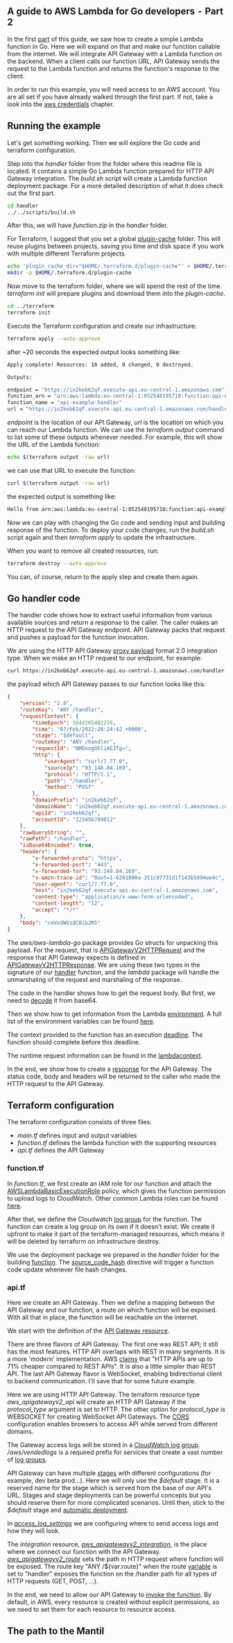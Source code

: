 ## A guide to AWS Lambda for Go developers  -  Part 2

In the first [part](https://github.com/mantil-io/go-lambda-examples/tree/master/guide) of this guide, we saw how to create a simple Lambda function in Go. Here we will expand on that and make our function callable from the internet. We will integrate API Gateway with a Lambda function on the backend. When a client calls our function URL, API Gateway sends the request to the Lambda function and returns the function's response to the client.

In order to run this example, you will need access to an AWS account. You are all set if you have already walked through the first part. If not, take a look into the [aws credentials](https://github.com/mantil-io/go-lambda-examples/tree/master/guide#aws-credentials) chapter.

<!--
https://github.com/mantil-io/go-lambda-examples/tree/master/guide#view-lambda-function-logs

What is stage
What is integration
What is deployment

opisati kakvi su ovo primjeri

kod je ogoljen do esencije
kod je pripremljen za igranje
za pocetak experimentiranja 
za nekog tko bi htio zagnjuriti ali ne zna od kuda krenuti

radi se o primjerima, ne o clancima
clanak je tu da potkrijepi kod, ali mogao bi ga napisati i kao komentare u kodu

tako da nisam dobar fit onome sto vi zamisljate kao clanak
taj clanak bez koda ne vrijedi nista
on je potpora kodu

da bi pisao o tome moram vec imati nekog iskustva
ne pisaem o temama o kojima nema iskustva
osim u nekim slucajevima kada zelim nauciti, onda si postavljam pitanja sto bi me sve mogli pitati oni kojima to budem objasnjavao
zelim nauciti da bi mogao objasniti drugima

destiliram koncepte i kod dok ne ostane samo no sto je esencijalno 
micem accidental complexiti, zbog projekta, zbog library
-->

## Running the example

Let's get something working. Then we will explore the Go code and terraform configuration. 

Step into the *handler* folder from the folder where this readme file is located. It contains a simple Go Lambda function prepared for HTTP API Gateway integration. The *build.sh* script will create a Lambda function deployment package. For a more detailed description of what it does check out the first part.

``` sh
cd handler
../../scripts/build.sh
```

After this, we will have *function.zip* in the *handler* folder.

For Terraform, I suggest that you set a global [plugin-cache](https://www.terraform.io/cli/config/config-file#provider-plugin-cache) folder. This will reuse plugins between projects, saving you time and disk space if you work with multiple different Terraform projects.
``` sh
echo 'plugin_cache_dir="$HOME/.terraform.d/plugin-cache"' > $HOME/.terraformrc
mkdir -p $HOME/.terraform.d/plugin-cache
```

Now move to the terraform folder, where we will spend the rest of the time. *terraform init* will prepare plugins and download them into the *plugin-cache*.

``` sh
cd ../terraform
terraform init
``` 

Execute the Terraform configuration and create our infrastructure: 
``` sh
terraform apply --auto-approve
```
after ~20 seconds the expected output looks something like:

``` sh
Apply complete! Resources: 10 added, 0 changed, 0 destroyed.

Outputs:

endpoint = "https://in2keb62qf.execute-api.eu-central-1.amazonaws.com"
function_arn = "arn:aws:lambda:eu-central-1:052548195718:function:api-example-handler"
function_name = "api-example-handler"
url = "https://in2keb62qf.execute-api.eu-central-1.amazonaws.com/handler"
```
*endpoint* is the location of our API Gateway, *url* is the location on which you can reach our Lambda function.
We can use the *terraform output* command to list some of these outputs whenever needed. For example, this will show the URL of the Lambda function: 
``` sh
echo $(terraform output -raw url)
```

we can use that URL to execute the function:

``` sh
curl $(terraform output -raw url)
```

the expected output is something like:

``` sh
Hello from arn:aws:lambda:eu-central-1:052548195718:function:api-example-handler
```

Now we can play with changing the Go code and sending input and building response of the function. To deploy your code changes, run the *build.sh* script again and then *terraform apply* to update the infrastructure. 

When you want to remove all created resources, run: 
``` sh
terraform destroy --auto-approve
```
You can, of course, return to the apply step and create them again. 

## Go handler code

The handler code shows how to extract useful information from various available sources and return a response to the caller. The caller makes an HTTP request to the API Gateway endpoint. API Gateway packs that request and pushes a payload for the function invocation.

We are using the HTTP API Gateway [proxy payload](https://docs.aws.amazon.com/apigateway/latest/developerguide/http-api-develop-integrations-lambda.html) format 2.0 integration type. When we make an HTTP request to our endpoint, for example:

``` sh
curl https://in2keb62qf.execute-api.eu-central-1.amazonaws.com/handler -d "request body"
```
<!--
[handler/main.go](handler/main.go) is a simple Lambda function. We are passing [handler](handler/main.go#56) to the lambda package. It will run our handler on each Lambda function invocation. In this case when function is invoked through HTTP API Gatweay integration we expect *APIGatewayV2HTTPRequest* in the request and we are using *APIGatewayV2HTTPResponse* for response. 

When we invoke our function through HTTP API Gateway with [proxy payload](https://docs.aws.amazon.com/apigateway/latest/developerguide/http-api-develop-integrations-lambda.html) format 2.0 the payload with wich the function is invoked look like this:
-->

the payload which API Gateway passes to our function looks like this:
``` json
{
    "version": "2.0",
    "routeKey": "ANY /handler",
    "requestContext": {
        "timeEpoch": 1644265482216,
        "time": "07/Feb/2022:20:24:42 +0000",
        "stage": "$default",
        "routeKey": "ANY /handler",
        "requestId": "NMDxogOhliAEJTg=",
        "http": {
            "userAgent": "curl/7.77.0",
            "sourceIp": "93.140.84.169",
            "protocol": "HTTP/1.1",
            "path": "/handler",
            "method": "POST"
        },
        "domainPrefix": "in2keb62qf",
        "domainName": "in2keb62qf.execute-api.eu-central-1.amazonaws.com",
        "apiId": "in2keb62qf",
        "accountId": "123456789012"
    },
    "rawQueryString": "",
    "rawPath": "/handler",
    "isBase64Encoded": true,
    "headers": {
        "x-forwarded-proto": "https",
        "x-forwarded-port": "443",
        "x-forwarded-for": "93.140.84.169",
        "x-amzn-trace-id": "Root=1-6201800a-351c97731d1f143b5094ee4c",
        "user-agent": "curl/7.77.0",
        "host": "in2keb62qf.execute-api.eu-central-1.amazonaws.com",
        "content-type": "application/x-www-form-urlencoded",
        "content-length": "12",
        "accept": "*/*"
    },
    "body": "cmVxdWVzdCBib2R5"
}
```

The *aws/aws-lambda-go* package provides Go structs for unpacking this payload. For the request, that is [APIGatewayV2HTTPRequest](https://github.com/aws/aws-lambda-go/blob/main/events/apigw.go#L51-L64) and the response that API Gateway expects is defined in [APIGatewayV2HTTPResponse](https://github.com/aws/aws-lambda-go/blob/main/events/apigw.go#L123-L130). We are using these two types in the signature of our [handler](handler/main.go#L27) function, and the *lambda* package will handle the unmarshaling of the request and marshaling of the response.

The code in the handler shows how to get the request body. But first, we need to [decode](handler/main.go#L64-L73) it from base64. 

Then we show how to get information from the Lambda [environment](handler/main.go#L36). A full list of the environment variables can be found [here](https://docs.aws.amazon.com/lambda/latest/dg/configuration-envvars.html#configuration-envvars-runtime). 

The context provided to the function has an execution [deadline](handler/main.go#L42). The function should complete before this deadline. 

The runtime request information can be found in the [lambdacontext](handler/main.go#L47). 

In the end, we show how to create a [response](handler/main.go#L53) for the API Gateway. The status code, body and headers will be returned to the caller who made the HTTP request to the API Gateway.  

## Terraform configuration

The terraform configuration consists of three files:

* *main.tf* defines input and output variables 
* *function.tf* defines the lambda function with the supporting resources
* *api.tf* defines the API Gateway

### function.tf

In *function.tf*, we first create an IAM role for our function and attach the [AWSLambdaBasicExecutionRole](terraform/function.tf#L24) policy, which gives the function permission to upload logs to CloudWatch. Other common Lambda roles can be found [here](https://docs.aws.amazon.com/lambda/latest/dg/lambda-intro-execution-role.html). 

After that, we define the Cloudwatch [log group](terraform/function.tf#L30-L33) for the function. The function can create a log group on its own if it doesn't exist. We create it upfront to make it part of the terraform-managed resources, which means it will be deleted by terraform on infrastructure destroy.

We use the deployment package we prepared in the *handler* folder for the building [function](terraform/function.tf#L36-L48). The [source_code_hash](https://registry.terraform.io/providers/hashicorp/aws/latest/docs/resources/lambda_function#source_code_hash) directive will trigger a function code update whenever file hash changes.

### api.tf

Here we create an API Gateway. Then we define a mapping between the API Gateway and our function, a route on which function will be exposed. With all that in place, the function will be reachable on the internet.

We start with the definition of the [API Gateway resource](terraform/api.tf#L3-L9). 

There are three flavors of API Gateway. The first one was REST API; it still has the most features. HTTP API overlaps with REST in many segments. It is a more 'modern' implementation. AWS [claims](https://aws.amazon.com/about-aws/whats-new/2019/12/amazon-api-gateway-offers-faster-cheaper-simpler-apis-using-http-apis-preview/) that "HTTP APIs are up to 71% cheaper compared to REST APIs". It is also a little simpler than REST API. The last API Gateway flavor is WebSocket, enabling bidirectional client to backend communication. I'll save that for some future example.

Here we are using HTTP API Gateway. The terraform resource type *aws_apigatewayv2_api* will create an HTTP API Gateway if the *protocol_type* argument is set to HTTP. The other option for *protocol_type* is WEBSOCKET for creating WebSocket API Gateways. The [CORS](https://docs.aws.amazon.com/apigateway/latest/developerguide/http-api-cors.html) configuration enables browsers to access API while served from different domains. 

The Gateway access logs will be stored in a [CloudWatch log group](terraform/api.tf#L13-L16). */aws/vendedlogs* is a required prefix for services that create a vast number of [log groups](https://docs.aws.amazon.com/AmazonCloudWatch/latest/logs/AWS-logs-and-resource-policy.html).

API Gateway can have multiple [stages](https://docs.aws.amazon.com/apigateway/latest/developerguide/http-api-stages.html) with different configurations (for example, dev beta prod...). Here we will only use the *\$default* stage. It is a reserved name for the stage which is served from the base of our API's URL. Stages and stage deployments can be powerful concepts but you should reserve them for more complicated scenarios. Until then, stick to the *\$default* stage and [automatic deployment](terraform/api.tf#L23).

In [*access_log_settings*](terraform/api.tf#L24-L38) we are configuring where to send access logs and how they will look.

The *integration* resource, [*aws_apigatewayv2_integration*](terraform/api.tf#L43-L49), is the place where we connect our function with the API Gateway. [*aws_apigatewayv2_route*](terraform/api.tf#L53-L57) sets the path in HTTP request where function will be exposed. The route key "ANY /\${var.route}" when the route [variable](terraform/main.tf#L16) is set to "handler" exposes the function on the /handler path for all types of HTTP requests (GET, POST, ...).

In the end, we need to allow our API Gateway to [invoke the function](terraform/api.tf#L61-L66). By default, in AWS, every resource is created without explicit permissions, so we need to set them for each resource to resource access. 

<!--
stages... ima ih vise $default automatic deployment
-->


## The path to the Mantil

<!--
znamo da je ovo komplicirano
all the code you write is only business logic


v1:

{
    "body": null,
    "headers": {
        "Content-Length": "0",
        "Host": "9pyofn5yi9.execute-api.eu-central-1.amazonaws.com",
        "User-Agent": "curl/7.77.0",
        "X-Amzn-Trace-Id": "Root=1-61fff17e-5b8496e96e81bed7494730a7",
        "X-Forwarded-For": "93.136.72.29",
        "X-Forwarded-Port": "443",
        "X-Forwarded-Proto": "https",
        "accept": "*/*"
    },
    "httpMethod": "POST",
    "isBase64Encoded": false,
    "multiValueHeaders": {
        "Content-Length": [
            "0"
        ],
        "Host": [
            "9pyofn5yi9.execute-api.eu-central-1.amazonaws.com"
        ],
        "User-Agent": [
            "curl/7.77.0"
        ],
        "X-Amzn-Trace-Id": [
            "Root=1-61fff17e-5b8496e96e81bed7494730a7"
        ],
        "X-Forwarded-For": [
            "93.136.72.29"
        ],
        "X-Forwarded-Port": [
            "443"
        ],
        "X-Forwarded-Proto": [
            "https"
        ],
        "accept": [
            "*/*"
        ]
    },
    "multiValueQueryStringParameters": null,
    "path": "/handler/",
    "pathParameters": {
        "proxy": ""
    },
    "queryStringParameters": null,
    "requestContext": {
        "accountId": "052548195718",
        "apiId": "9pyofn5yi9",
        "domainName": "9pyofn5yi9.execute-api.eu-central-1.amazonaws.com",
        "domainPrefix": "9pyofn5yi9",
        "extendedRequestId": "NIKr1jmIFiAEJmw=",
        "httpMethod": "POST",
        "identity": {
            "accessKey": null,
            "accountId": null,
            "caller": null,
            "cognitoAmr": null,
            "cognitoAuthenticationProvider": null,
            "cognitoAuthenticationType": null,
            "cognitoIdentityId": null,
            "cognitoIdentityPoolId": null,
            "principalOrgId": null,
            "sourceIp": "93.136.72.29",
            "user": null,
            "userAgent": "curl/7.77.0",
            "userArn": null
        },
        "path": "/handler/",
        "protocol": "HTTP/1.1",
        "requestId": "NIKr1jmIFiAEJmw=",
        "requestTime": "06/Feb/2022:16:04:14 +0000",
        "requestTimeEpoch": 1644163454741,
        "resourceId": "ANY /handler/{proxy+}",
        "resourcePath": "/handler/{proxy+}",
        "stage": "$default"
    },
    "resource": "/handler/{proxy+}",
    "stageVariables": null,
    "version": "1.0"
}


v2: 

{
    "headers": {
        "accept": "*/*",
        "content-length": "0",
        "host": "9pyofn5yi9.execute-api.eu-central-1.amazonaws.com",
        "user-agent": "curl/7.77.0",
        "x-amzn-trace-id": "Root=1-61fff2e3-6c0b0b63585d1a33199498a6",
        "x-forwarded-for": "93.136.72.29",
        "x-forwarded-port": "443",
        "x-forwarded-proto": "https"
    },
    "isBase64Encoded": false,
    "pathParameters": {
        "proxy": "pero"
    },
    "rawPath": "/handler",
    "rawQueryString": "",
    "requestContext": {
        "accountId": "123456789012",
        "apiId": "9pyofn5yi9",
        "domainName": "9pyofn5yi9.execute-api.eu-central-1.amazonaws.com",
        "domainPrefix": "9pyofn5yi9",
        "http": {
            "method": "POST",
            "path": "/handler",
            "protocol": "HTTP/1.1",
            "sourceIp": "93.136.72.29",
            "userAgent": "curl/7.77.0"
        },
        "requestId": "NILjoi6FFiAEJ6A=",
        "routeKey": "ANY /handler/{proxy+}",
        "stage": "$default",
        "time": "06/Feb/2022:16:10:11 +0000",
        "timeEpoch": 1644163811849
    },
    "routeKey": "ANY /handler",
    "version": "2.0"
}


-->
